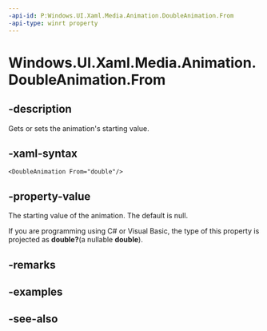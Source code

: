 ```yaml
---
-api-id: P:Windows.UI.Xaml.Media.Animation.DoubleAnimation.From
-api-type: winrt property
---
```


<!-- Property syntax
public Windows.Foundation.IReference<double> From { get;  set; }
-->

# Windows.UI.Xaml.Media.Animation.DoubleAnimation.From

## -description
Gets or sets the animation's starting value.



## -xaml-syntax
```xaml
<DoubleAnimation From="double"/>
```


## -property-value
The starting value of the animation. The default is null.

<!--Projection dochack:-->
If you are programming using C# or Visual Basic, the type of this property is projected as **double?**(a nullable **double**).

## -remarks

## -examples

## -see-also
